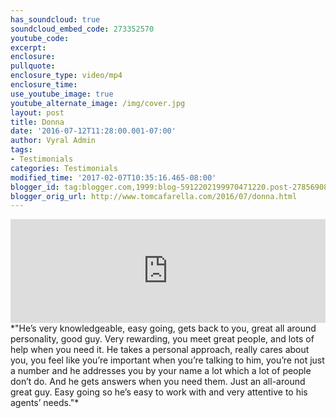 ```yaml
---
has_soundcloud: true
soundcloud_embed_code: 273352570
youtube_code:
excerpt:
enclosure:
pullquote:
enclosure_type: video/mp4
enclosure_time:
use_youtube_image: true
youtube_alternate_image: /img/cover.jpg
layout: post
title: Donna
date: '2016-07-12T11:28:00.001-07:00'
author: Vyral Admin
tags:
- Testimonials
categories: Testimonials
modified_time: '2017-02-07T10:35:16.465-08:00'
blogger_id: tag:blogger.com,1999:blog-5912202199970471220.post-2785690865135598148
blogger_orig_url: http://www.tomcafarella.com/2016/07/donna.html
---
```

<iframe width="100%" height="166" scrolling="no" frameborder="no" src="https://w.soundcloud.com/player/?url=https%3A//api.soundcloud.com/tracks/273352570&amp;color=ff5500"></iframe>
*"He’s very knowledgeable, easy going, gets back to you, great all around personality, good guy. Very rewarding, you meet great people, and lots of help when you need it. He takes a personal approach, really cares about you, you feel like you’re important when you’re talking to him, you’re not just a number and he addresses you by your name a lot which a lot of people don’t do. And he gets answers when you need them.  Just an all-around great guy. Easy going so he’s easy to work with and very attentive to his agents’ needs."*
